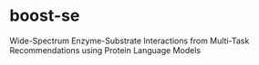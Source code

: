 # boost-se
Wide-Spectrum Enzyme-Substrate Interactions from Multi-Task Recommendations using Protein Language Models

